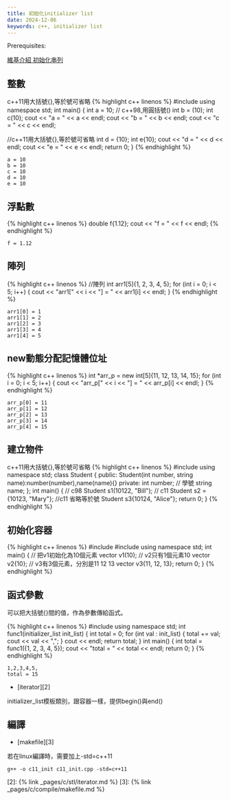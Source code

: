 ```yaml
---
title: 初始化initializer list
date: 2024-12-06
keywords: c++, initializer list
---
```


Prerequisites:

[維基介紹 初始化串列][1]

## 整數

c++11用大括號{},等於號可省略
{% highlight c++ linenos %}
#include <iostream>
using namespace std;
int main() {
  int a = 10;
  // c++98,用圓括號()
  int b = (10);
  int c(10);
  cout << "a = " << a << endl;
  cout << "b = " << b << endl;
  cout << "c = " << c << endl;
  
  //c++11用大括號{},等於號可省略
  int d = {10};
  int e{10};
  cout << "d = " << d << endl;
  cout << "e = " << e << endl;
  return 0;
}
{% endhighlight %}
```
a = 10
b = 10
c = 10
d = 10
e = 10
```

## 浮點數

{% highlight c++ linenos %}
  double f{1.12};
  cout << "f = " << f << endl;
{% endhighlight %}
```
f = 1.12
```

## 陣列
{% highlight c++ linenos %}
  //陣列
  int arr1[5]{1, 2, 3, 4, 5};
  for (int i = 0; i < 5; i++) {
    cout << "arr1[" << i << "] = " << arr1[i] << endl;
  }
{% endhighlight %}
```
arr1[0] = 1
arr1[1] = 2
arr1[2] = 3
arr1[3] = 4
arr1[4] = 5
```

## new動態分配記憶體位址
{% highlight c++ linenos %}
  int *arr_p = new int[5]{11, 12, 13, 14, 15};
  for (int i = 0; i < 5; i++) {
    cout << "arr_p[" << i << "] = " << arr_p[i] << endl;
  }
{% endhighlight %}
```
arr_p[0] = 11
arr_p[1] = 12
arr_p[2] = 13
arr_p[3] = 14
arr_p[4] = 15
```

## 建立物件

c++11用大括號{},等於號可省略
{% highlight c++ linenos %}
#include <iostream>
using namespace std;
class Student {
 public:
  Student(int number, string name):number(number),name(name){}
 private:
  int number;  // 學號
  string name;
};
int main() {
  // c98
  Student s1(10122, "Bill");
  // c11
  Student s2 = {10123, "Mary"};
  //c11 省略等於號
  Student s3{10124, "Alice"};
  return 0;
}
{% endhighlight %}

## 初始化容器
{% highlight c++ linenos %}
#include <iostream>
#include <vector>
using namespace std;
int main() {
  // 把v1初始化為10個元素
  vector<int> v1(10);
  // v2只有1個元素10
  vector<int> v2{10};
  // v3有3個元素，分別是11 12 13
  vector<int> v3{11, 12, 13};
  return 0;
}
{% endhighlight %}

## 函式參數
可以把大括號{}間的值，作為參數傳給函式。

{% highlight c++ linenos %}
#include <iostream>
using namespace std;
int func1(initializer_list<int> init_list) {
  int total = 0;
  for (int val : init_list) {
    total += val;
    cout << val << ",";
  }
  cout << endl;
  return total;
}
int main() {
  int total = func1({1, 2, 3, 4, 5});
  cout << "total = " << total << endl;
  return 0;
}
{% endhighlight %}
```
1,2,3,4,5,
total = 15
```

- [iterator][2]

initializer_list模板類別，跟容器一樣，提供begin()與end()

## 編譯

- [makefile][3]

若在linux編譯時，需要加上-std=c++11
```
g++ -o c11_init c11_init.cpp -std=c++11
```


[1]: https://zh.wikipedia.org/zh-tw/C%2B%2B11
[2]: {% link _pages/c/stl/iterator.md %}
[3]: {% link _pages/c/compile/makefile.md %}